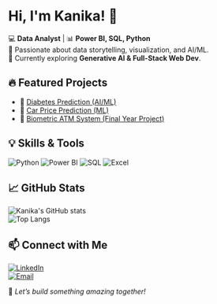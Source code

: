 # Hi, I'm Kanika! 👋  

💻 **Data Analyst** | 📊 **Power BI, SQL, Python**  
🚀 Passionate about data storytelling, visualization, and AI/ML.  
📖 Currently exploring **Generative AI & Full-Stack Web Dev**.  

## 🔥 Featured Projects  
- 🤖 [Diabetes Prediction (AI/ML)](https://github.com/kanika-priya-i-m/Diabetes-Prediction)  
- 🚗 [Car Price Prediction (ML)](https://github.com/kanika-priya-i-m/Car-Price-Prediction)  
- 🏦 [Biometric ATM System (Final Year Project)](https://github.com/kanika-priya-i-m/Biometric-ATM-System)  

## 💡 Skills & Tools  
![Python](https://img.shields.io/badge/Python-3776AB?style=for-the-badge&logo=python&logoColor=white)
![Power BI](https://img.shields.io/badge/PowerBI-F2C811?style=for-the-badge&logo=powerbi&logoColor=black)
![SQL](https://img.shields.io/badge/SQL-4479A1?style=for-the-badge&logo=mysql&logoColor=white)
![Excel](https://img.shields.io/badge/Excel-217346?style=for-the-badge&logo=microsoft-excel&logoColor=white)

## 📈 GitHub Stats  
![Kanika's GitHub stats](https://github-readme-stats.vercel.app/api?username=kanika-priya-i-m&show_icons=true&theme=radical)  
![Top Langs](https://github-readme-stats.vercel.app/api/top-langs/?username=kanika-priya-i-m&layout=compact&theme=radical)  

## 📫 Connect with Me  
[![LinkedIn](https://img.shields.io/badge/LinkedIn-Kanika-blue?style=for-the-badge&logo=linkedin)](https://www.linkedin.com/in/kanika-priya-i-m/)  
[![Email](https://img.shields.io/badge/Email-kanikapriya833@gmail.com-red?style=for-the-badge&logo=gmail)](mailto:kanikapriya833@gmail.com)  

🚀 *Let’s build something amazing together!*
